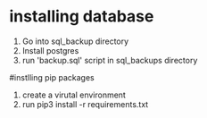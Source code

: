 # installing database
1. Go into sql_backup directory
2. Install postgres
3. run 'backup.sql' script in sql_backups directory

#instlling pip packages
1. create a virutal environment
2. run pip3 install -r requirements.txt

